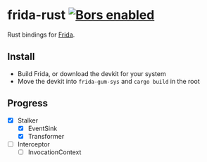 frida-rust [![Bors enabled](https://bors.tech/images/badge_small.svg)](https://app.bors.tech/repositories/27269)
==========

Rust bindings for [Frida](http://www.frida.re/).

## Install

- Build Frida, or download the devkit for your system
- Move the devkit into `frida-gum-sys` and `cargo build` in the root

## Progress

- [x] Stalker
    - [x] EventSink
    - [x] Transformer
- [ ] Interceptor
    - [ ] InvocationContext